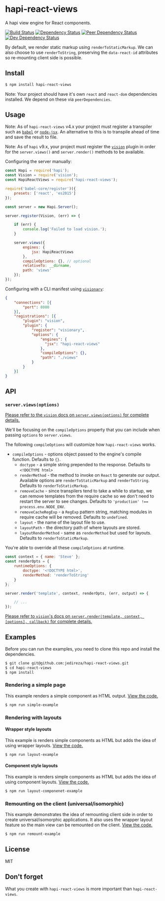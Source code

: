 # hapi-react-views

A hapi view engine for React components.

[![Build Status](https://travis-ci.org/jedireza/hapi-react-views.svg?branch=master)](https://travis-ci.org/jedireza/hapi-react-views)
[![Dependency Status](https://david-dm.org/jedireza/hapi-react-views.svg?theme=shields.io)](https://david-dm.org/jedireza/hapi-react-views)
[![Peer Dependency Status](https://david-dm.org/jedireza/hapi-react-views/peer-status.svg?style=flat)](https://david-dm.org/jedireza/hapi-react-views#info=peerDependencies)
[![Dev Dependency Status](https://david-dm.org/jedireza/hapi-react-views/dev-status.svg?theme=shields.io)](https://david-dm.org/jedireza/hapi-react-views#info=devDependencies)

By default, we render static markup using `renderToStaticMarkup`. We can also
choose to use `renderToString`, preserving the `data-react-id` attributes so
re-mounting client side is possible.


## Install

```bash
$ npm install hapi-react-views
```

Note: Your project should have it's own `react` and `react-dom` dependencies
installed. We depend on these via `peerDependencies`.


## Usage

Note: As of `hapi-react-views` v4.x your project must register a transpiler
such as [`babel`][babel] or [`node-jsx`][node-jsx]. An alternative to this is
to transpile ahead of time and save the result to file.

[babel]: https://github.com/babel/babel
[node-jsx]: https://github.com/petehunt/node-jsx

Note: As of `hapi` v9.x, your project must register the [`vision`][vision]
plugin in order for the `server.views()` and `server.render()` methods to be
available.

[vision]: https://github.com/hapijs/vision

Configuring the server manually:

```js
const Hapi = require('hapi');
const Vision = require('vision');
const HapiReactViews = require('hapi-react-views');

require('babel-core/register')({
    presets: ['react', 'es2015']
});

const server = new Hapi.Server();

server.register(Vision, (err) => {

    if (err) {
        console.log('Failed to load vision.');
    }

    server.views({
        engines: {
            jsx: HapiReactViews
        },
        compileOptions: {}, // optional
        relativeTo: __dirname,
        path: 'views'
    });
});
```

Configuring with a CLI manifest using [`visionary`][visionary]:

[visionary]: https://github.com/hapijs/visionary

```json
{
    "connections": [{
        "port": 8080
    }],
    "registrations": [{
        "plugin": "vision",
        "plugin": {
            "register": "visionary",
            "options": {
                "engines": {
                  "jsx": "hapi-react-views"
                },
                "compileOptions": {},
                "path": "./views"
            }
        }
    }]
}
```


## API

### `server.views(options)`

[Please refer to the `vision` docs on `server.views(options)` for complete
details.][vision-docs]

[vision-docs]: https://github.com/hapijs/vision/blob/master/API.md#serverviewsoptions

We'll be focusing on the `compileOptions` property that you can include when
passing `options` to `server.views`.

The following `compileOptions` will customize how `hapi-react-views` works.

  - `compileOptions` - options object passed to the engine's compile function.
    Defaults to `{}`.
    - `doctype` - a simple string prepended to the response. Defaults to
      `<!DOCTYPE html>`
    - `renderMethod` - the method to invoke on `React` to generate our output.
      Available options are `renderToStaticMarkup` and `renderToString`.
      Defaults to `renderToStaticMarkup`.
    - `removeCache` - since transpilers tend to take a while to startup, we can
      remove templates from the require cache so we don't need to restart the
      server to see changes. Defaults to `'production' !==
      process.env.NODE_ENV`.
    - `removeCacheRegExp` - a `RegExp` pattern string, matching modules in
      require cache will be removed. Defaults to `undefined`.
    - `layout` - the name of the layout file to use.
    - `layoutPath` - the directory path of where layouts are stored.
    - `layoutRenderMethod` - same as `renderMethod` but used for layouts.
      Defaults to `renderToStaticMarkup`.

You're able to override all these `compileOptions` at runtime.

```js
const context = { name: 'Steve' };
const renderOpts = {
    runtimeOptions: {
        doctype: '<!DOCTYPE html>',
        renderMethod: 'renderToString'
    }
};

server.render('template', context, renderOpts, (err, output) => {

    // ...
});
```

[Please refer to `vision`'s docs on
`server.render(template, context, [options], callback)` for complete details.](https://github.com/hapijs/vision/blob/master/API.md#serverrendertemplate-context-options-callback)


## Examples

Before you can run the examples, you need to clone this repo and install the dependencies.

```bash
$ git clone git@github.com:jedireza/hapi-react-views.git
$ cd hapi-react-views
$ npm install
```

### Rendering a simple page

This example renders a simple component as HTML output. [View the
code.][ex-simple]

[ex-simple]: https://github.com/jedireza/hapi-react-views/tree/master/examples/simple

```bash
$ npm run simple-example
```

### Rendering with layouts

#### Wrapper style layouts

This example is renders simple components as HTML but adds the idea of using
wrapper layouts. [View the code.][ex-layouts]

[ex-layouts]: https://github.com/jedireza/hapi-react-views/tree/master/examples/layout

```bash
$ npm run layout-example
```

#### Component style layouts

This example is renders simple components as HTML but adds the idea of using
component layouts. [View the code.][ex-comp-layouts]

[ex-comp-layouts]: https://github.com/jedireza/hapi-react-views/tree/master/examples/layout-component

```bash
$ npm run layout-componenet-example
```

### Remounting on the client (universal/isomorphic)

This example demonstrates the idea of remounting client side in order to create
universal/isomorphic applications. It also uses the wrapper layout feature so
the main view can be remounted on the client. [View the code.][ex-remount]

[ex-remount]: https://github.com/jedireza/hapi-react-views/tree/master/examples/remount

```bash
$ npm run remount-example
```


## License

MIT


## Don't forget

What you create with `hapi-react-views` is more important than `hapi-react-views`.
